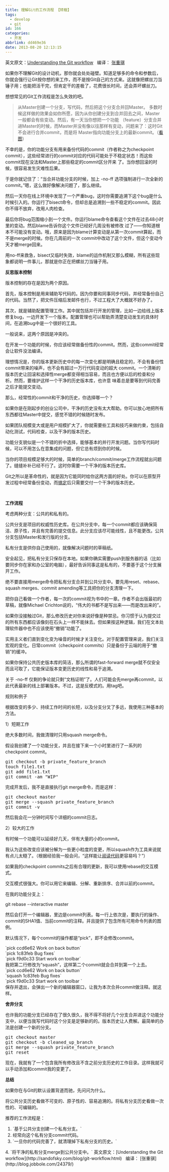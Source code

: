 ```yaml
---
title: 理解Git的工作流程 【转载】
tags:
  - develop
  - git
id: 166
categories:
  - 开发
abbrlink: dd469e36
date: 2013-08-20 12:13:15
---
```


英文原文：[Understanding the Git workflow](http://sandofsky.com/blog/git-workflow.html)   编译： [张重骐](http://blog.jobbole.com/24379/)

如果你不理解Git的设计动机，那你就会处处碰壁。知道足够多的命令和参数后，你就会强行让Git按你想的来工作，而不是按Git自己的方式来。这就像把螺丝刀当锤子用；也能把活干完，但肯定干的差极了，花费很长时间，还会弄坏螺丝刀。

想想常见的Git工作流程是怎么失效的吧。
> 从Master创建一个分支，写代码，然后把这个分支合并回Master。
多数时候这样做的效果会如你所愿，因为从你创建分支到合并回去之间，Master一般都会有些变动。然后，有一天当你想把一个功能 （feature）分支合并进Master的时候，而Master并没有像以往那样有变动，问题来了：这时Git不会进行合并commit，而是将 Master指向功能分支上的最新commit。（[看图](http://sandofsky.com/images/fast_forward.pdf)）<!--more-->

不幸的是，你的功能分支有用来备份代码的commit（作者称之为checkpoint commit），这些经常进行的commit对应的代码可能处于不稳定状态！而这些commit现在没法和Master上那些稳定的commit区分开来 了。当你想回滚的时候，很容易发生灾难性后果。

于是你就记住了：“当合并功能分支的时候，加上 -no-ff 选项强制进行一次全新的commit。”嗯，这么做好像解决问题了，那么继续。

然后一天你在线上环境中发现了一个严重bug，这时你需要追溯下这个bug是什么时候引入的。你运行了bisect命令，但却总是追溯到一些不稳定的commit。因此你不得不放弃，改用人肉检查。

最后你将bug范围缩小到一个文件。你运行blame命令查看这个文件在过去48小时里的变动。然后blame告诉你这个文件已经好几周没有被修改 过了——你知道根本不可能没有变动。哦，原来是因为blame计算变动是从第一次commit算起，而不是merge的时候。你在几周前的一次 commit中改动了这个文件，但这个变动今天才被merge回来。

用no-ff来救急，bisect又临时失效，blame的运作机制又那么模糊，所有这些现象都说明一件事儿，那就是你正在把螺丝刀当锤子用。

**反思版本控制**

版本控制的存在是因为两个原因。

首先，版本控制是用来辅助写代码的。因为你要和同事同步代码，并经常备份自己的代码。当然了，把文件压缩后发邮件也行，不过工程大了大概就不好办了。

其次，就是辅助配置管理工作。其中就包括并行开发的管理，比如一边给线上版本修复bug，一边开发下一个版本。配置管理也可以帮助弄清楚变动发生的具体时间，在追溯bug中是一个很好的工具。

一般说来，这两个原因是冲突的。

在开发一个功能的时候，你应该经常做备份性的commit。然而，这些commit经常会让软件没法编译。

理想情况是，你的版本更新历史中的每一次变化都是明确且稳定的，不会有备份性commit带来的噪声，也不会有超过一万行代码变动的超大 commit。一个清晰的版本历史让回滚和选择性merge都变得相当容易，而且也方便以后的检查和分析。然而，要维护这样一个干净的历史版本库，也许意 味着总是要等到代码完善之后才能提交变动。

那么，经常性的commit和干净的历史，你选择哪一个？

如果你是在刚起步的创业公司中，干净的历史没有太大帮助。你可以放心地把所有东西都往Master中提交，感觉不错的时候随时发布。

如果团队规模变大或是用户规模扩大了，你就需要些工具和技巧来做约束，包括自动化测试，代码检查，以及干净的版本历史。

功能分支貌似是一个不错的折中选择，能够基本的并行开发问题。当你写代码时候，可以不用怎么在意集成的问题，但它总有烦到你的时候。

当你的项目规模足够大的时候，简单的branch/commit/merge工作流程就出问题了。缝缝补补已经不行了。这时你需要一个干净的版本历史库。

Git之所以是革命性的，就是因为它能同时给你这两方面的好处。你可以在原型开发过程中经常备份变动，而[搞定](http://www.amazon.cn/gp/product/B007XPTAIS/ref=as_li_qf_sp_asin_il_tl?ie=UTF8&amp;tag=vastwork-23&amp;linkCode=as2&amp;camp=536&amp;creative=3200&amp;creativeASIN=B007XPTAIS "搞定(套装共3册) ")后只需要交付一个干净的版本历史。

&nbsp;

**工作流程**

考虑两种分支：公共的和私有的。

公共分支是项目的权威性历史库。在公共分支中，每一个commit都应该确保简洁、原子性，并且有完善的提交信息。此分支应该尽可能线性，且不能更改。公共分支包括Master和发行版的分支。

私有分支是供你自己使用的，就像解决问题时的草稿纸。

安全起见，把私有分支只保存在本地。如果你确实需要push到服务器的话（比如要同步你在家和办公室的电脑），最好告诉同事这是私有的，不要基于这个分支展开工作。

绝不要直接用merge命令把私有分支合并到公共分支中。要先用reset、rebase、squash merges、commit amending等工具把你的分支清理一下。

把你自己看做一个作者，每一次的commit视为书中的一章。作者不会出版最初的草稿，就像Michael Crichton说的，“伟大的书都不是写出来——而是改出来的”。

如果你没接触过Git，那么修改历史对你来说好像是种禁忌。你习惯于认为提交过的所有东西都应该像刻在石头上一样不能抹去。但如果按这种逻辑，我们在文本处理软件器中也不应该使用“撤销”功能了。

实用主义者们直到变化变为噪音的时候才关注变化。对于配置管理来说，我们关注宏观的变化。日常commit（checkpoint commits）只是备份于云端的用于“撤销”的缓冲。

如果你保持公共历史版本库的简洁，那么所谓的fast-forward merge就不仅安全而且可取了，它能保证版本变更历史的线性和易于追溯。

关于 -no-ff 仅剩的争论就只剩“文档证明”了。人们可能会先merge再commit，以此代表最新的线上部署版本。不过，这是反模式的。用tag吧。

规则和例子

根据改变的多少、持续工作时间的长短，以及分支分叉了多远，我使用三种基本的方法。

1）短期工作

绝大多数时间，我做清理时只用squash merge命令。

假设我创建了一个功能分支，并且在接下来一个小时里进行了一系列的checkpoint commit。
<pre class="lang:default decode:true ">git checkout -b private_feature_branch
touch file1.txt
git add file1.txt
git commit -am "WIP"</pre>
完成开发后，我不是直接执行git merge命令，而是这样：
<pre class="lang:default decode:true ">git checkout master
git merge --squash private_feature_branch
git commit -v</pre>
然后我会花一分钟时间写个详细的commit日志。

2）较大的工作

有时候一个功能可以延续好几天，伴有大量的小的commit。

我认为这些改变应该被分解为一些更小粒度的变更，所以squash作为工具来说就有点儿太糙了。（根据经验我一般会问，“这样能让[阅读代码](http://blog.jobbole.com/438/ "Eric Lippert：阅读代码真的很难")更容易吗？”）

如果我的checkpoint commits之后有合理的更新，我可以使用rebase的交互模式。

交互模式很强大。你可以用它来编辑、分解、重新排序、合并以前的commit。

在我的功能分支上：

git rebase --interactive master

然后会打开一个编辑器，里边是commit列表。每一行上依次是，要执行的操作、commit的SHA1值、当前commit的注释。并且提供了包含所有可用命令列表的图例。

默认情况下，每个commit的操作都是“pick”，即不会修改commit。
<div>`pick ccd6e62 Work on back button`</div>
<div>`pick 1c83feb Bug fixes`</div>
<div>`pick f9d0c33 Start work on toolbar`</div>
我把第二行修改为“squash”，这样第二个commit就会合并到第一个上去。
<div>`pick ccd6e62 Work on back button`</div>
<div>`squash 1c83feb Bug fixes`</div>
<div>`pick f9d0c33 Start work on toolbar
`</div>
<div></div>
保存并退出，会弹出一个新的编辑器窗口，让我为本次合并commit做注释。就这样。

**舍弃分支**

也许我的功能分支已经存在了很久很久，我不得不将好几个分支合并进这个功能分支中，以便当我写代码时这个分支是足够新的的。版本历史让人费解。最简单的办法是创建一个新的分支。
<pre class="lang:default decode:true ">git checkout master
git checkout -b cleaned_up_branch
git merge --squash private_feature_branch
git reset</pre>
现在，我就有了一个包含我所有修改且不含之前分支历史的工作目录。这样我就可以手动添加和commit我的变更了。

**总结**

如果你在与Git的默认设置背道而驰，先问问为什么。

将公共分支历史看做不可变的、原子性的、容易追溯的。将私有分支历史看做一次性的、可编辑的。

推荐的工作流程是：

1.  <div>`基于公共分支创建一个私有分支。`</div>
2.  经常向这个私有分支commit代码。
3.  <div>`一旦你的代码完善了，就清理掉下私有分支的历史。`</div>
<div></div>
<div></div>
4.  `将干净的私有分支merge到公共分支中。`
英文原文：[Understanding the Git workflow](http://sandofsky.com/blog/git-workflow.html)   编译： [张重骐](http://blog.jobbole.com/24379/)